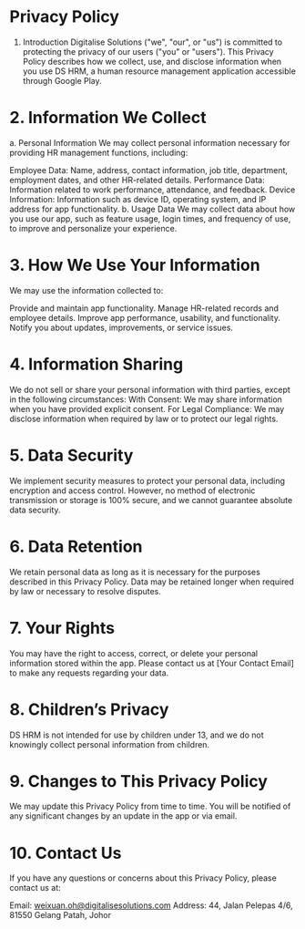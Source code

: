 # Privacy Policy
1. Introduction
Digitalise Solutions ("we", "our", or "us") is committed to protecting the privacy of our users ("you" or "users"). This Privacy Policy describes how we collect, use, and disclose information when you use DS HRM, a human resource management application accessible through Google Play.

# 2. Information We Collect
a. Personal Information
We may collect personal information necessary for providing HR management functions, including:

Employee Data: Name, address, contact information, job title, department, employment dates, and other HR-related details.
Performance Data: Information related to work performance, attendance, and feedback.
Device Information: Information such as device ID, operating system, and IP address for app functionality.
b. Usage Data
We may collect data about how you use our app, such as feature usage, login times, and frequency of use, to improve and personalize your experience.

# 3. How We Use Your Information
We may use the information collected to:

Provide and maintain app functionality.
Manage HR-related records and employee details.
Improve app performance, usability, and functionality.
Notify you about updates, improvements, or service issues.

# 4. Information Sharing
We do not sell or share your personal information with third parties, except in the following circumstances:
With Consent: We may share information when you have provided explicit consent.
For Legal Compliance: We may disclose information when required by law or to protect our legal rights.

# 5. Data Security
We implement security measures to protect your personal data, including encryption and access control. However, no method of electronic transmission or storage is 100% secure, and we cannot guarantee absolute data security.

# 6. Data Retention
We retain personal data as long as it is necessary for the purposes described in this Privacy Policy. Data may be retained longer when required by law or necessary to resolve disputes.

# 7. Your Rights
You may have the right to access, correct, or delete your personal information stored within the app. Please contact us at [Your Contact Email] to make any requests regarding your data.

# 8. Children’s Privacy
DS HRM is not intended for use by children under 13, and we do not knowingly collect personal information from children.

# 9. Changes to This Privacy Policy
We may update this Privacy Policy from time to time. You will be notified of any significant changes by an update in the app or via email.

# 10. Contact Us
If you have any questions or concerns about this Privacy Policy, please contact us at:

Email: weixuan.oh@digitalisesolutions.com
Address: 44, Jalan Pelepas 4/6, 81550 Gelang Patah, Johor
 
